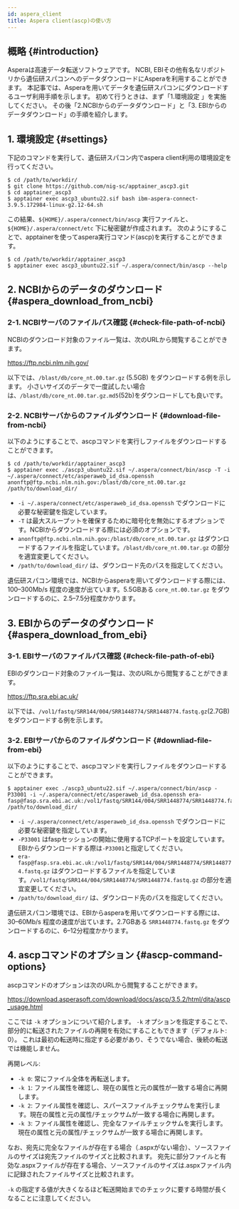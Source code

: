 ```yaml
---
id: aspera_client
title: Aspera client(ascp)の使い方
---
```


## 概略 {#introduction}

Asperaは高速データ転送ソフトウェアです。
NCBI, EBIその他有名なリポジトリから遺伝研スパコンへのデータダウンロードにAsperaを利用することができます。
本記事では、Asperaを用いてデータを遺伝研スパコンにダウンロードするユーザ利用手順を示します。
初めて行うときは、まず「1.環境設定 」を実施してください。
その後「2.NCBIからのデータダウンロード」と「3. EBIからのデータダウンロード」の手順を紹介します。


## 1. 環境設定 {#settings}

下記のコマンドを実行して、遺伝研スパコン内でaspera client利用の環境設定を行ってください。

```
$ cd /path/to/workdir/
$ git clone https://github.com/nig-sc/apptainer_ascp3.git
$ cd apptainer_ascp3
$ apptainer exec ascp3_ubuntu22.sif bash ibm-aspera-connect-3.9.5.172984-linux-g2.12-64.sh
```

この結果、`${HOME}/.aspera/connect/bin/ascp` 実行ファイルと、`${HOME}/.aspera/connect/etc` 下に秘密鍵が作成されます。
次のようにすることで、apptainerを使ってaspera実行コマンド(ascp)を実行することができます。

```
$ cd /path/to/workdir/apptainer_ascp3
$ apptainer exec ascp3_ubuntu22.sif ~/.aspera/connect/bin/ascp --help
```


## 2. NCBIからのデータのダウンロード {#aspera_download_from_ncbi}

### 2-1. NCBIサーバのファイルパス確認 {#check-file-path-of-ncbi}

NCBIのダウンロード対象のファイル一覧は、次のURLから閲覧することができます。

https://ftp.ncbi.nlm.nih.gov/

以下では、`/blast/db/core_nt.00.tar.gz` (5.5GB) をダウンロードする例を示します。
小さいサイズのデータで一度試したい場合は、`/blast/db/core_nt.00.tar.gz.md5`(52b)をダウンロードしても良いです。

### 2-2. NCBIサーバからのファイルダウンロード {#download-file-from-ncbi}

以下のようにすることで、ascpコマンドを実行しファイルをダウンロードすることができます。

```
$ cd /path/to/workdir/apptainer_ascp3
$ apptainer exec ./ascp3_ubuntu22.sif ~/.aspera/connect/bin/ascp -T -i ~/.aspera/connect/etc/asperaweb_id_dsa.openssh anonftp@ftp.ncbi.nlm.nih.gov:/blast/db/core_nt.00.tar.gz /path/to/download_dir/
```

- `-i ~/.aspera/connect/etc/asperaweb_id_dsa.openssh` でダウンロードに必要な秘密鍵を指定しています。
- `-T` は最大スループットを確保するために暗号化を無効にするオプションです。NCBIからダウンロードする際には必須のオプションです。
- `anonftp@ftp.ncbi.nlm.nih.gov:/blast/db/core_nt.00.tar.gz` はダウンロードするファイルを指定しています。`/blast/db/core_nt.00.tar.gz` の部分を適宜変更してください。
- `/path/to/download_dir/` は、ダウンロード先のパスを指定してください。

遺伝研スパコン環境では、NCBIからasperaを用いてダウンロードする際には、100–300Mb/s 程度の速度が出ています。5.5GBある `core_nt.00.tar.gz` をダウンロードするのに、2.5–7.5分程度かかります。


## 3. EBIからのデータのダウンロード {#aspera_download_from_ebi}

### 3-1. EBIサーバのファイルパス確認 {#check-file-path-of-ebi}

EBIのダウンロード対象のファイル一覧は、次のURLから閲覧することができます。

https://ftp.sra.ebi.ac.uk/

以下では、`/vol1/fastq/SRR144/004/SRR1448774/SRR1448774.fastq.gz`(2.7GB)をダウンロードする例を示します。

### 3-2. EBIサーバからのファイルダウンロード {#downliad-file-from-ebi}

以下のようにすることで、ascpコマンドを実行しファイルをダウンロードすることができます。

```
$ apptainer exec ./ascp3_ubuntu22.sif ~/.aspera/connect/bin/ascp -P33001 -i ~/.aspera/connect/etc/asperaweb_id_dsa.openssh era-fasp@fasp.sra.ebi.ac.uk:/vol1/fastq/SRR144/004/SRR1448774/SRR1448774.fastq.gz /path/to/download_dir/
```

- `-i ~/.aspera/connect/etc/asperaweb_id_dsa.openssh` でダウンロードに必要な秘密鍵を指定しています。
- `-P33001` はfaspセッションの開始に使用するTCPポートを設定しています。EBIからダウンロードする際は`-P33001`と指定してください。
- `era-fasp@fasp.sra.ebi.ac.uk:/vol1/fastq/SRR144/004/SRR1448774/SRR1448774.fastq.gz` はダウンロードするファイルを指定しています。`/vol1/fastq/SRR144/004/SRR1448774/SRR1448774.fastq.gz` の部分を適宜変更してください。
- `/path/to/download_dir/` は、ダウンロード先のパスを指定してください。

遺伝研スパコン環境では、EBIからasperaを用いてダウンロードする際には、30–60Mb/s 程度の速度が出ています。2.7GBある `SRR1448774.fastq.gz` をダウンロードするのに、6–12分程度かかります。


## 4. ascpコマンドのオプション {#ascp-command-options}

ascpコマンドのオプションは次のURLから閲覧することができます。

https://download.asperasoft.com/download/docs/ascp/3.5.2/html/dita/ascp_usage.html

ここでは `-k` オプションについて紹介します。
`-k` オプションを指定することで、部分的に転送されたファイルの再開を有効にすることもできます（デフォルト: 0）。
これは最初の転送時に指定する必要があり、そうでない場合、後続の転送では機能しません。

再開レベル:
- `-k 0`: 常にファイル全体を再転送します。
- `-k 1`: ファイル属性を確認し、現在の属性と元の属性が一致する場合に再開します。
- `-k 2`: ファイル属性を確認し、スパースファイルチェックサムを実行します。現在の属性と元の属性/チェックサムが一致する場合に再開します。
- `-k 3`: ファイル属性を確認し、完全なファイルチェックサムを実行します。現在の属性と元の属性/チェックサムが一致する場合に再開します。

なお、宛先に完全なファイルが存在する場合（.aspxがない場合）、ソースファイルのサイズは宛先ファイルのサイズと比較されます。
宛先に部分ファイルと有効な.aspxファイルが存在する場合、ソースファイルのサイズは.aspxファイル内に記録されたファイルサイズと比較されます。

`-k` の指定する値が大きくなるほど転送開始までのチェックに要する時間が長くなることに注意してください。

